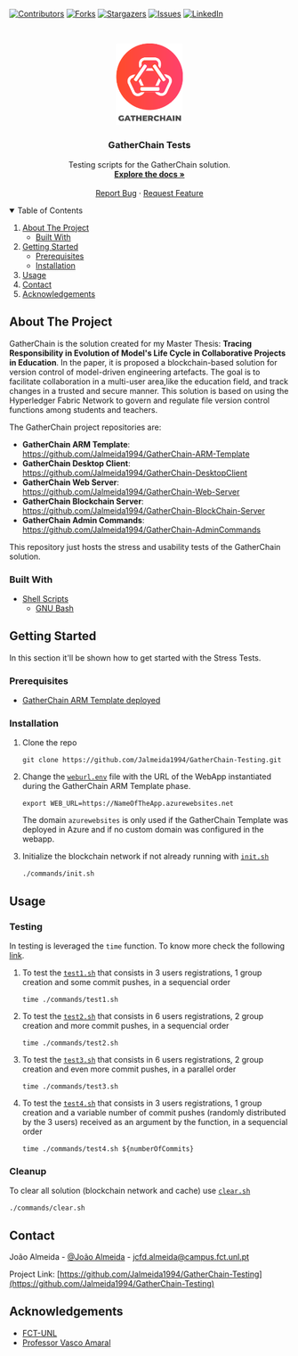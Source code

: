 <!--
*** Thanks for checking out the Best-README-Template. If you have a suggestion
*** that would make this better, please fork the repo and create a pull request
*** or simply open an issue with the tag "enhancement".
*** Thanks again! Now go create something AMAZING! :D
-->



<!-- PROJECT SHIELDS -->
<!--
*** I'm using markdown "reference style" links for readability.
*** Reference links are enclosed in brackets [ ] instead of parentheses ( ).
*** See the bottom of this document for the declaration of the reference variables
*** for contributors-url, forks-url, etc. This is an optional, concise syntax you may use.
*** https://www.markdownguide.org/basic-syntax/#reference-style-links
-->
[![Contributors][contributors-shield]][contributors-url]
[![Forks][forks-shield]][forks-url]
[![Stargazers][stars-shield]][stars-url]
[![Issues][issues-shield]][issues-url]
[![LinkedIn][linkedin-shield]][linkedin-url]



<!-- PROJECT LOGO -->
<br />
<p align="center">
  <a href="https://github.com/Jalmeida1994/GatherChain-Testing">
    <img src="images/Logo-02.png" alt="Logo" width="120">
  </a>

  <h3 align="center">GatherChain Tests</h3>

  <p align="center">
    Testing scripts for the GatherChain solution.
    <br />
    <a href="https://github.com/Jalmeida1994/GatherChain-Testing/blob/master/README.md"><strong>Explore the docs »</strong></a>
    <br />
    <br />
    <a href="https://github.com/Jalmeida1994/GatherChain-Testing/issues">Report Bug</a>
    ·
    <a href="https://github.com/Jalmeida1994/GatherChain-Testing/issues">Request Feature</a>
  </p>
</p>



<!-- TABLE OF CONTENTS -->
<details open="open">
  <summary>Table of Contents</summary>
  <ol>
    <li>
      <a href="#about-the-project">About The Project</a>
      <ul>
        <li><a href="#built-with">Built With</a></li>
      </ul>
    </li>
    <li>
      <a href="#getting-started">Getting Started</a>
      <ul>
        <li><a href="#prerequisites">Prerequisites</a></li>
        <li><a href="#installation">Installation</a></li>
      </ul>
    </li>
    <li><a href="#usage">Usage</a></li>
    <li><a href="#contact">Contact</a></li>
    <li><a href="#acknowledgements">Acknowledgements</a></li>
  </ol>
</details>



<!-- ABOUT THE PROJECT -->
## About The Project

GatherChain is the solution created for my Master Thesis: __Tracing Responsibility in Evolution of Model's Life Cycle in Collaborative Projects in Education__.
In the paper, it is proposed a blockchain-based solution for version control of model-driven engineering artefacts.  The goal is to facilitate collaboration in a multi-user area,like the education field, and track changes in a trusted and secure manner. This solution is based on using the Hyperledger Fabric Network to govern and regulate file version control functions among students and teachers.

The GatherChain project repositories are:
* __GatherChain ARM Template__: https://github.com/Jalmeida1994/GatherChain-ARM-Template
* __GatherChain Desktop Client__: https://github.com/Jalmeida1994/GatherChain-DesktopClient
* __GatherChain Web Server__: https://github.com/Jalmeida1994/GatherChain-Web-Server
* __GatherChain Blockchain Server__: https://github.com/Jalmeida1994/GatherChain-BlockChain-Server
* __GatherChain Admin Commands__: https://github.com/Jalmeida1994/GatherChain-AdminCommands

This repository just hosts the stress and usability tests of the GatherChain solution.

### Built With

* [Shell Scripts](https://www.shellscript.sh)
    * [GNU Bash](https://www.gnu.org/software/bash/)


<!-- GETTING STARTED -->
## Getting Started

In this section it'll be shown how to get started with the Stress Tests.
### Prerequisites

* [GatherChain ARM Template deployed](https://github.com/Jalmeida1994/GatherChain-ARM-Template)

### Installation

1. Clone the repo
   ```
   git clone https://github.com/Jalmeida1994/GatherChain-Testing.git
   ```
2. Change the [`weburl.env`](https://github.com/Jalmeida1994/GatherChain-Testing/blob/master/.weburl.env) file with the URL of the WebApp instantiated during the GatherChain ARM Template phase.
    ```
    export WEB_URL=https://NameOfTheApp.azurewebsites.net
    ```
    The domain `azurewebsites` is only used if the GatherChain Template was deployed in Azure and if no custom domain was configured in the webapp.

3. Initialize the blockchain network if not already running with [`init.sh`](https://github.com/Jalmeida1994/GatherChain-Testing/blob/master/commands/init.sh)
   ```
   ./commands/init.sh
   ```
   

<!-- USAGE EXAMPLES -->
## Usage
### Testing
In testing is leveraged the `time` function. To know more check the following [link](https://stackoverflow.com/questions/556405/what-do-real-user-and-sys-mean-in-the-output-of-time1/556411#556411).

1. To test the [`test1.sh`](https://github.com/Jalmeida1994/GatherChain-Testing/blob/master/commands/.test1.sh) that consists in 3 users registrations, 1 group creation and some commit pushes, in a sequencial order
   ```
   time ./commands/test1.sh
   ```
5. To test the [`test2.sh`](https://github.com/Jalmeida1994/GatherChain-Testing/blob/master/commands/.test2.sh) that consists in 6 users registrations, 2 group creation and more commit pushes, in a sequencial order
   ```
   time ./commands/test2.sh
   ```
6. To test the [`test3.sh`](https://github.com/Jalmeida1994/GatherChain-Testing/blob/master/commands/.test3.sh) that consists in 6 users registrations, 2 group creation and even more commit pushes, in a parallel order
   ```
   time ./commands/test3.sh
   ```

7. To test the [`test4.sh`](https://github.com/Jalmeida1994/GatherChain-Testing/blob/master/commands/.test4.sh) that consists in 3 users registrations, 1 group creation and a variable number of commit pushes (randomly distributed by the 3 users) received as an argument by the function, in a sequencial order
   ```
   time ./commands/test4.sh ${numberOfCommits}
   ```

<!-- USAGE EXAMPLES -->
### Cleanup

To clear all solution (blockchain network and cache) use [`clear.sh`](https://github.com/Jalmeida1994/GatherChain-Testing/blob/master/commands/clear.sh)
   ```
   ./commands/clear.sh
   ```

<!-- CONTACT -->
## Contact

João Almeida - [@João Almeida](https://www.linkedin.com/in/jo%C3%A3o-almeida-525476125/) - jcfd.almeida@campus.fct.unl.pt

Project Link: [https://github.com/Jalmeida1994/GatherChain-Testing](https://github.com/Jalmeida1994/GatherChain-Testing)



<!-- ACKNOWLEDGEMENTS -->
## Acknowledgements
* [FCT-UNL](https://www.fct.unl.pt/)
* [Professor Vasco Amaral](https://docentes.fct.unl.pt/vma/)


<!-- MARKDOWN LINKS & IMAGES -->
<!-- https://www.markdownguide.org/basic-syntax/#reference-style-links -->
[contributors-shield]: https://img.shields.io/github/contributors/Jalmeida1994/GatherChain-Testing.svg?style=for-the-badge
[contributors-url]: https://github.com/Jalmeida1994/GatherChain-Testing/graphs/contributors
[forks-shield]: https://img.shields.io/github/forks/Jalmeida1994/GatherChain-Testing.svg?style=for-the-badge
[forks-url]: https://github.com/Jalmeida1994/GatherChain-Testing/network/members
[stars-shield]: https://img.shields.io/github/stars/Jalmeida1994/GatherChain-Testing.svg?style=for-the-badge
[stars-url]: https://github.com/Jalmeida1994/GatherChain-Testing/stargazers
[issues-shield]: https://img.shields.io/github/issues/Jalmeida1994/GatherChain-Testing.svg?style=for-the-badge
[issues-url]: https://github.com/Jalmeida1994/GatherChain-Testing/issues
[linkedin-shield]: https://img.shields.io/badge/-LinkedIn-black.svg?style=for-the-badge&logo=linkedin&colorB=555
[linkedin-url]: https://www.linkedin.com/in/jo%C3%A3o-almeida-525476125/
[product-screenshot]: images/arm-template.png
